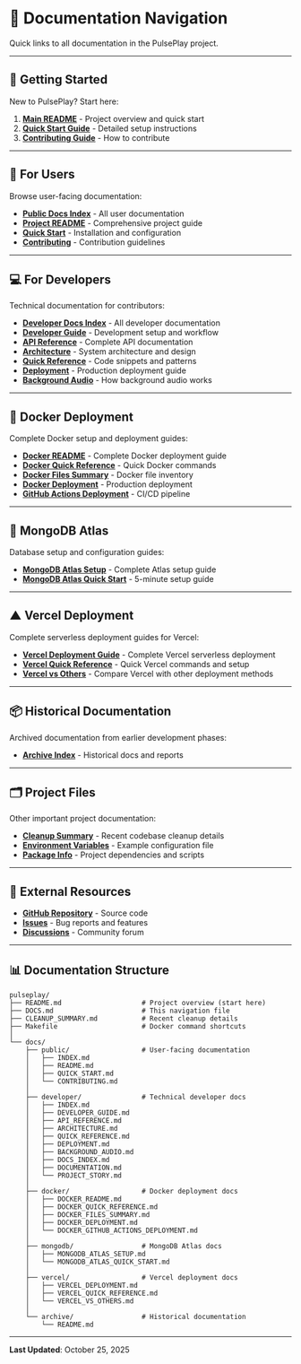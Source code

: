 # 📖 Documentation Navigation

Quick links to all documentation in the PulsePlay project.

---

## 🚀 Getting Started

New to PulsePlay? Start here:

1. **[Main README](README.md)** - Project overview and quick start
2. **[Quick Start Guide](docs/public/QUICK_START.md)** - Detailed setup instructions
3. **[Contributing Guide](docs/public/CONTRIBUTING.md)** - How to contribute

---

## 👥 For Users

Browse user-facing documentation:

- **[Public Docs Index](docs/public/INDEX.md)** - All user documentation
- **[Project README](docs/public/README.md)** - Comprehensive project guide
- **[Quick Start](docs/public/QUICK_START.md)** - Installation and configuration
- **[Contributing](docs/public/CONTRIBUTING.md)** - Contribution guidelines

---

## 💻 For Developers

Technical documentation for contributors:

- **[Developer Docs Index](docs/developer/INDEX.md)** - All developer documentation
- **[Developer Guide](docs/developer/DEVELOPER_GUIDE.md)** - Development setup and workflow
- **[API Reference](docs/developer/API_REFERENCE.md)** - Complete API documentation
- **[Architecture](docs/developer/ARCHITECTURE.md)** - System architecture and design
- **[Quick Reference](docs/developer/QUICK_REFERENCE.md)** - Code snippets and patterns
- **[Deployment](docs/developer/DEPLOYMENT.md)** - Production deployment guide
- **[Background Audio](docs/developer/BACKGROUND_AUDIO.md)** - How background audio works

---

## 🐳 Docker Deployment

Complete Docker setup and deployment guides:

- **[Docker README](docs/docker/DOCKER_README.md)** - Complete Docker deployment guide
- **[Docker Quick Reference](docs/docker/DOCKER_QUICK_REFERENCE.md)** - Quick Docker commands
- **[Docker Files Summary](docs/docker/DOCKER_FILES_SUMMARY.md)** - Docker file inventory
- **[Docker Deployment](docs/docker/DOCKER_DEPLOYMENT.md)** - Production deployment
- **[GitHub Actions Deployment](docs/docker/DOCKER_GITHUB_ACTIONS_DEPLOYMENT.md)** - CI/CD pipeline

---

## 🍃 MongoDB Atlas

Database setup and configuration guides:

- **[MongoDB Atlas Setup](docs/mongodb/MONGODB_ATLAS_SETUP.md)** - Complete Atlas setup guide
- **[MongoDB Atlas Quick Start](docs/mongodb/MONGODB_ATLAS_QUICK_START.md)** - 5-minute setup guide

---

## ▲ Vercel Deployment

Complete serverless deployment guides for Vercel:

- **[Vercel Deployment Guide](docs/vercel/VERCEL_DEPLOYMENT.md)** - Complete Vercel serverless deployment
- **[Vercel Quick Reference](docs/vercel/VERCEL_QUICK_REFERENCE.md)** - Quick Vercel commands and setup
- **[Vercel vs Others](docs/vercel/VERCEL_VS_OTHERS.md)** - Compare Vercel with other deployment methods

---

## 📦 Historical Documentation

Archived documentation from earlier development phases:

- **[Archive Index](docs/archive/README.md)** - Historical docs and reports

---

## 🗂️ Project Files

Other important project documentation:

- **[Cleanup Summary](CLEANUP_SUMMARY.md)** - Recent codebase cleanup details
- **[Environment Variables](.env.example)** - Example configuration file
- **[Package Info](package.json)** - Project dependencies and scripts

---

## 🔗 External Resources

- **[GitHub Repository](https://github.com/juxtaduo/pulseplay)** - Source code
- **[Issues](https://github.com/juxtaduo/pulseplay/issues)** - Bug reports and features
- **[Discussions](https://github.com/juxtaduo/pulseplay/discussions)** - Community forum

---

## 📊 Documentation Structure

```
pulseplay/
├── README.md                    # Project overview (start here)
├── DOCS.md                      # This navigation file
├── CLEANUP_SUMMARY.md           # Recent cleanup details
├── Makefile                     # Docker command shortcuts
│
└── docs/
    ├── public/                  # User-facing documentation
    │   ├── INDEX.md
    │   ├── README.md
    │   ├── QUICK_START.md
    │   └── CONTRIBUTING.md
    │
    ├── developer/               # Technical developer docs
    │   ├── INDEX.md
    │   ├── DEVELOPER_GUIDE.md
    │   ├── API_REFERENCE.md
    │   ├── ARCHITECTURE.md
    │   ├── QUICK_REFERENCE.md
    │   ├── DEPLOYMENT.md
    │   ├── BACKGROUND_AUDIO.md
    │   ├── DOCS_INDEX.md
    │   ├── DOCUMENTATION.md
    │   └── PROJECT_STORY.md
    │
    ├── docker/                  # Docker deployment docs
    │   ├── DOCKER_README.md
    │   ├── DOCKER_QUICK_REFERENCE.md
    │   ├── DOCKER_FILES_SUMMARY.md
    │   ├── DOCKER_DEPLOYMENT.md
    │   └── DOCKER_GITHUB_ACTIONS_DEPLOYMENT.md
    │
    ├── mongodb/                 # MongoDB Atlas docs
    │   ├── MONGODB_ATLAS_SETUP.md
    │   └── MONGODB_ATLAS_QUICK_START.md
    │
    ├── vercel/                  # Vercel deployment docs
    │   ├── VERCEL_DEPLOYMENT.md
    │   ├── VERCEL_QUICK_REFERENCE.md
    │   └── VERCEL_VS_OTHERS.md
    │
    └── archive/                 # Historical documentation
        └── README.md
```

---

**Last Updated**: October 25, 2025
